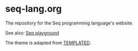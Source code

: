 # seq-lang.org

The repository for the Seq programming language's website.

See also: [Seq playground](https://github.com/seq-lang/seq-playground)

The theme is adapted from [TEMPLATED](https://templated.co).
